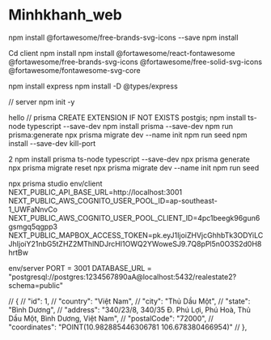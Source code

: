 # Minhkhanh_web
npm install @fortawesome/free-brands-svg-icons --save
npm install

Cd client 
npm install
npm install @fortawesome/react-fontawesome @fortawesome/free-brands-svg-icons @fortawesome/free-solid-svg-icons @fortawesome/fontawesome-svg-core

npm install express
npm install -D @types/express

// server 
npm init -y

hello
// prisma 
CREATE EXTENSION IF NOT EXISTS postgis;
npm install ts-node typescript --save-dev
npm install prisma --save-dev
npm run prisma:generate
npx prisma migrate dev --name init
npm run seed
npm install --save-dev kill-port

2
npm install prisma ts-node typescript --save-dev
npx prisma generate
npx prisma migrate reset
npx prisma migrate dev --name init
npm run seed


npx prisma studio
env/client
NEXT_PUBLIC_API_BASE_URL=http://localhost:3001
NEXT_PUBLIC_AWS_COGNITO_USER_POOL_ID=ap-southeast-1_UWFaNnvCo
NEXT_PUBLIC_AWS_COGNITO_USER_POOL_CLIENT_ID=4pc1beegk96gun6gsmgq5qgpp3
NEXT_PUBLIC_MAPBOX_ACCESS_TOKEN=pk.eyJ1IjoiZHVjcGhhbTk3ODYiLCJhIjoiY21nbG5tZHZ2MThlNDJrcHI1OWQ2YWoweSJ9.7Q8pPl5n0O3S2d0H8hrtBw


env/server
PORT = 3001
DATABASE_URL = "postgresql://postgres:1234567890aA@localhost:5432/realestate2?schema=public"


  // {
  //   "id": 1,
  //   "country": "Việt Nam",
  //   "city": "Thủ Dầu Một",
  //   "state": "Bình Dương",
  //   "address": "340/23/8, 340/35 Đ. Phú Lợi, Phú Hoà, Thủ Dầu Một, Bình Dương, Việt Nam",
  //   "postalCode": "72000",
  //   "coordinates": "POINT(10.982885446306781 106.678380466954)"
  // },